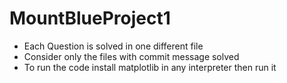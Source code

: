 # MountBlueProject1

- Each Question is solved in one different file
- Consider only the files with commit message solved
- To run the code install matplotlib in any interpreter then run it